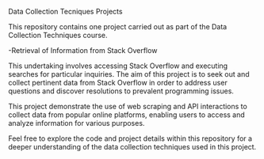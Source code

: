 Data Collection Tecniques Projects

This repository contains one project carried out as part of the Data Collection Techniques course.

-Retrieval of Information from Stack Overflow

This undertaking involves accessing Stack Overflow and executing searches for particular inquiries. The aim of this project is to seek out and collect pertinent data from Stack Overflow in order to address user questions and discover resolutions to prevalent programming issues.

This project demonstrate the use of web scraping and API interactions to collect data from popular online platforms, enabling users to access and analyze information for various purposes.

Feel free to explore the code and project details within this repository for a deeper understanding of the data collection techniques used in this project.
